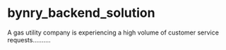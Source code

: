 # bynry_backend_solution
A gas utility company is experiencing a high volume of customer service requests..........
